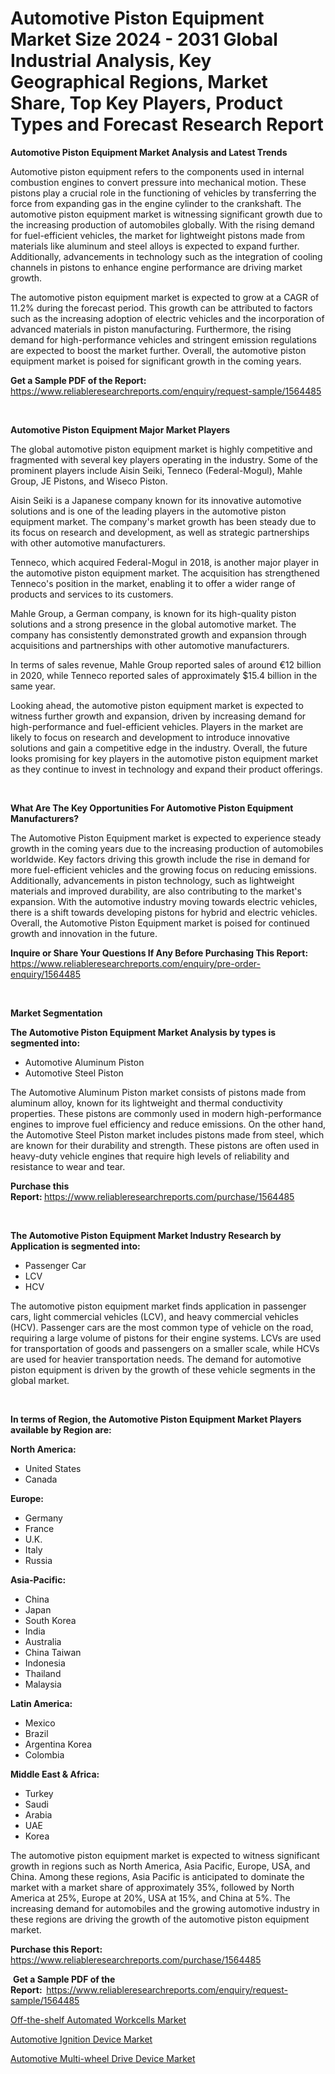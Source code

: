 <p><h1>Automotive Piston Equipment Market Size 2024 - 2031 Global Industrial Analysis, Key Geographical Regions, Market Share, Top Key Players, Product Types and Forecast Research Report</h1></p><p><strong>Automotive Piston Equipment Market Analysis and Latest Trends</strong></p>
<p><p>Automotive piston equipment refers to the components used in internal combustion engines to convert pressure into mechanical motion. These pistons play a crucial role in the functioning of vehicles by transferring the force from expanding gas in the engine cylinder to the crankshaft. The automotive piston equipment market is witnessing significant growth due to the increasing production of automobiles globally. With the rising demand for fuel-efficient vehicles, the market for lightweight pistons made from materials like aluminum and steel alloys is expected to expand further. Additionally, advancements in technology such as the integration of cooling channels in pistons to enhance engine performance are driving market growth.</p><p>The automotive piston equipment market is expected to grow at a CAGR of 11.2% during the forecast period. This growth can be attributed to factors such as the increasing adoption of electric vehicles and the incorporation of advanced materials in piston manufacturing. Furthermore, the rising demand for high-performance vehicles and stringent emission regulations are expected to boost the market further. Overall, the automotive piston equipment market is poised for significant growth in the coming years.</p></p>
<p><strong>Get a Sample PDF of the Report:&nbsp;</strong> <a href="https://www.reliableresearchreports.com/enquiry/request-sample/1564485">https://www.reliableresearchreports.com/enquiry/request-sample/1564485</a></p>
<p>&nbsp;</p>
<p><strong>Automotive Piston Equipment Major Market Players</strong></p>
<p><p>The global automotive piston equipment market is highly competitive and fragmented with several key players operating in the industry. Some of the prominent players include Aisin Seiki, Tenneco (Federal-Mogul), Mahle Group, JE Pistons, and Wiseco Piston.</p><p>Aisin Seiki is a Japanese company known for its innovative automotive solutions and is one of the leading players in the automotive piston equipment market. The company's market growth has been steady due to its focus on research and development, as well as strategic partnerships with other automotive manufacturers.</p><p>Tenneco, which acquired Federal-Mogul in 2018, is another major player in the automotive piston equipment market. The acquisition has strengthened Tenneco's position in the market, enabling it to offer a wider range of products and services to its customers.</p><p>Mahle Group, a German company, is known for its high-quality piston solutions and a strong presence in the global automotive market. The company has consistently demonstrated growth and expansion through acquisitions and partnerships with other automotive manufacturers.</p><p>In terms of sales revenue, Mahle Group reported sales of around €12 billion in 2020, while Tenneco reported sales of approximately $15.4 billion in the same year.</p><p>Looking ahead, the automotive piston equipment market is expected to witness further growth and expansion, driven by increasing demand for high-performance and fuel-efficient vehicles. Players in the market are likely to focus on research and development to introduce innovative solutions and gain a competitive edge in the industry. Overall, the future looks promising for key players in the automotive piston equipment market as they continue to invest in technology and expand their product offerings.</p></p>
<p>&nbsp;</p>
<p><strong>What Are The Key Opportunities For Automotive Piston Equipment Manufacturers?</strong></p>
<p><p>The Automotive Piston Equipment market is expected to experience steady growth in the coming years due to the increasing production of automobiles worldwide. Key factors driving this growth include the rise in demand for more fuel-efficient vehicles and the growing focus on reducing emissions. Additionally, advancements in piston technology, such as lightweight materials and improved durability, are also contributing to the market's expansion. With the automotive industry moving towards electric vehicles, there is a shift towards developing pistons for hybrid and electric vehicles. Overall, the Automotive Piston Equipment market is poised for continued growth and innovation in the future.</p></p>
<p><strong>Inquire or Share Your Questions If Any Before Purchasing This Report:</strong> <a href="https://www.reliableresearchreports.com/enquiry/pre-order-enquiry/1564485">https://www.reliableresearchreports.com/enquiry/pre-order-enquiry/1564485</a></p>
<p>&nbsp;</p>
<p><strong>Market Segmentation</strong></p>
<p><strong>The Automotive Piston Equipment Market Analysis by types is segmented into:</strong></p>
<p><ul><li>Automotive Aluminum Piston</li><li>Automotive Steel Piston</li></ul></p>
<p><p>The Automotive Aluminum Piston market consists of pistons made from aluminum alloy, known for its lightweight and thermal conductivity properties. These pistons are commonly used in modern high-performance engines to improve fuel efficiency and reduce emissions. On the other hand, the Automotive Steel Piston market includes pistons made from steel, which are known for their durability and strength. These pistons are often used in heavy-duty vehicle engines that require high levels of reliability and resistance to wear and tear.</p></p>
<p><strong>Purchase this Report:&nbsp;</strong><a href="https://www.reliableresearchreports.com/purchase/1564485">https://www.reliableresearchreports.com/purchase/1564485</a></p>
<p>&nbsp;</p>
<p><strong>The Automotive Piston Equipment Market Industry Research by Application is segmented into:</strong></p>
<p><ul><li>Passenger Car</li><li>LCV</li><li>HCV</li></ul></p>
<p><p>The automotive piston equipment market finds application in passenger cars, light commercial vehicles (LCV), and heavy commercial vehicles (HCV). Passenger cars are the most common type of vehicle on the road, requiring a large volume of pistons for their engine systems. LCVs are used for transportation of goods and passengers on a smaller scale, while HCVs are used for heavier transportation needs. The demand for automotive piston equipment is driven by the growth of these vehicle segments in the global market.</p></p>
<p>&nbsp;</p>
<p><strong>In terms of Region, the Automotive Piston Equipment Market Players available by Region are:</strong></p>
<p>
    <p> <strong> North America: </strong>
        <ul>
            <li>United States</li>
            <li>Canada</li>
        </ul>
        </p> 
    <p> <strong> Europe: </strong>
        <ul>
            <li>Germany</li>
            <li>France</li>
            <li>U.K.</li>
            <li>Italy</li>
            <li>Russia</li>
        </ul>
        </p> 
    <p> <strong> Asia-Pacific: </strong>
        <ul>
            <li>China</li>
            <li>Japan</li>
            <li>South Korea</li>
            <li>India</li>
            <li>Australia</li>
            <li>China Taiwan</li>
            <li>Indonesia</li>
            <li>Thailand</li>
            <li>Malaysia</li>
        </ul>
        </p> 
    <p> <strong> Latin America: </strong>
        <ul>
            <li>Mexico</li>
            <li>Brazil</li>
            <li>Argentina Korea</li>
            <li>Colombia</li>
        </ul>
        </p> 
    <p> <strong> Middle East & Africa: </strong>
        <ul>
            <li>Turkey</li>
            <li>Saudi</li>
            <li>Arabia</li>
            <li>UAE</li>
            <li>Korea</li>
        </ul>
    </p>
    </p>
<p><p>The automotive piston equipment market is expected to witness significant growth in regions such as North America, Asia Pacific, Europe, USA, and China. Among these regions, Asia Pacific is anticipated to dominate the market with a market share of approximately 35%, followed by North America at 25%, Europe at 20%, USA at 15%, and China at 5%. The increasing demand for automobiles and the growing automotive industry in these regions are driving the growth of the automotive piston equipment market.</p></p>
<p><strong>Purchase this Report: </strong><a href="https://www.reliableresearchreports.com/purchase/1564485">https://www.reliableresearchreports.com/purchase/1564485</a></p>
<p>&nbsp;<strong>Get a Sample PDF of the Report:&nbsp;&nbsp;</strong><a href="https://www.reliableresearchreports.com/enquiry/request-sample/1564485">https://www.reliableresearchreports.com/enquiry/request-sample/1564485</a></p>
<p><strong></strong></p>
<p><p><a href="https://view.publitas.com/reportprime-1/off-the-shelf-automated-workcells-market-size-share-trends-analysis-report-by-application-regional-outlook-competitive-strategies-and-segment-forecasts-2023-2030/">Off-the-shelf Automated Workcells Market</a></p><p><a href="https://github.com/peachesmcdowel1/Market-Research-Report-List-1/blob/main/automotive-ignition-device-market.md">Automotive Ignition Device Market</a></p><p><a href="https://github.com/edytherolanlouisejk1miz0wig/Market-Research-Report-List-1/blob/main/automotive-multi-wheel-drive-device-market.md">Automotive Multi-wheel Drive Device Market</a></p></p>